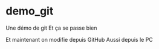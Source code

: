 ﻿# demo_git
Une démo de git
Et ça se passe bien

Et maintenant on modifie depuis GitHub
Aussi depuis le PC
